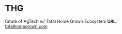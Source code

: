 # THG
future of AgTech w/ Total Home Grown Ecosystem
**URL**: [totalhomegrown.com](totalhomegrown.com)
